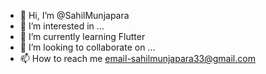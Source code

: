 - 👋 Hi, I’m @SahilMunjapara
- 👀 I’m interested in ...
- 🌱 I’m currently learning Flutter
- 💞️ I’m looking to collaborate on ...
- 📫 How to reach me email-sahilmunjapara33@gmail.com

<!---
SahilMunjapara/SahilMunjapara is a ✨ special ✨ repository because its `README.md` (this file) appears on your GitHub profile.
You can click the Preview link to take a look at your changes.
--->
